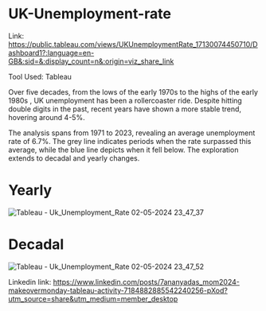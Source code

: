 # UK-Unemployment-rate

Link: https://public.tableau.com/views/UKUnemploymentRate_17130074450710/Dashboard1?:language=en-GB&:sid=&:display_count=n&:origin=viz_share_link

Tool Used: Tableau 

Over five decades, from the lows of the early 1970s to the highs of the early 1980s , UK unemployment has been a rollercoaster ride. Despite hitting double digits in the past, recent years have shown a more stable trend, hovering around 4-5%.

The analysis spans from 1971 to 2023, revealing an average unemployment rate of 6.7%. The grey line indicates periods when the rate surpassed this average, while the blue line depicts when it fell below. The exploration extends to decadal and yearly changes. 

# Yearly
![Tableau - Uk_Unemployment_Rate 02-05-2024 23_47_37](https://github.com/Ananyad7/UK-Unemployment-rate/assets/164981636/de182c45-e3fc-48f7-b0a8-a72375ad2731)

# Decadal
![Tableau - Uk_Unemployment_Rate 02-05-2024 23_47_52](https://github.com/Ananyad7/UK-Unemployment-rate/assets/164981636/997dadf0-9004-487a-b7e4-fb780ecf1d23)

Linkedin link: https://www.linkedin.com/posts/7ananyadas_mom2024-makeovermonday-tableau-activity-7184882885542240256-pXod?utm_source=share&utm_medium=member_desktop
